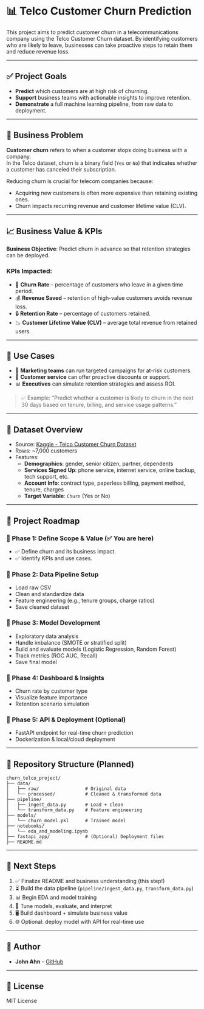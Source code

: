 # 📊 Telco Customer Churn Prediction

This project aims to predict customer churn in a telecommunications company using the Telco Customer Churn dataset. By identifying customers who are likely to leave, businesses can take proactive steps to retain them and reduce revenue loss.

---

## ✅ Project Goals

- **Predict** which customers are at high risk of churning.
- **Support** business teams with actionable insights to improve retention.
- **Demonstrate** a full machine learning pipeline, from raw data to deployment.

---

## 💼 Business Problem

**Customer churn** refers to when a customer stops doing business with a company.  
In the Telco dataset, churn is a binary field (`Yes` or `No`) that indicates whether a customer has canceled their subscription.

Reducing churn is crucial for telecom companies because:
- Acquiring new customers is often more expensive than retaining existing ones.
- Churn impacts recurring revenue and customer lifetime value (CLV).

---

## 📈 Business Value & KPIs

**Business Objective**: Predict churn in advance so that retention strategies can be deployed.

### KPIs Impacted:
- 🔁 **Churn Rate** – percentage of customers who leave in a given time period.
- 💰 **Revenue Saved** – retention of high-value customers avoids revenue loss.
- 🔒 **Retention Rate** – percentage of customers retained.
- 📉 **Customer Lifetime Value (CLV)** – average total revenue from retained users.

---

## 🔮 Use Cases

- 📢 **Marketing teams** can run targeted campaigns for at-risk customers.
- 🎁 **Customer service** can offer proactive discounts or support.
- 📊 **Executives** can simulate retention strategies and assess ROI.

> ✅ Example: “Predict whether a customer is likely to churn in the next 30 days based on tenure, billing, and service usage patterns.”

---

## 📂 Dataset Overview

- Source: [Kaggle - Telco Customer Churn Dataset](https://www.kaggle.com/datasets/blastchar/telco-customer-churn)
- Rows: ~7,000 customers
- Features:
  - **Demographics**: gender, senior citizen, partner, dependents
  - **Services Signed Up**: phone service, internet service, online backup, tech support, etc.
  - **Account Info**: contract type, paperless billing, payment method, tenure, charges
  - **Target Variable**: `Churn` (Yes or No)

---

## 🧱 Project Roadmap

### 🔹 Phase 1: Define Scope & Value (✅ You are here)

- ✅ Define churn and its business impact.
- ✅ Identify KPIs and use cases.

### 🔹 Phase 2: Data Pipeline Setup
- Load raw CSV
- Clean and standardize data
- Feature engineering (e.g., tenure groups, charge ratios)
- Save cleaned dataset

### 🔹 Phase 3: Model Development
- Exploratory data analysis
- Handle imbalance (SMOTE or stratified split)
- Build and evaluate models (Logistic Regression, Random Forest)
- Track metrics (ROC AUC, Recall)
- Save final model

### 🔹 Phase 4: Dashboard & Insights
- Churn rate by customer type
- Visualize feature importance
- Retention scenario simulation

### 🔹 Phase 5: API & Deployment (Optional)
- FastAPI endpoint for real-time churn prediction
- Dockerization & local/cloud deployment

---

## 📁 Repository Structure (Planned)

```
churn_telco_project/
├── data/
│   ├── raw/                 # Original data
│   └── processed/           # Cleaned & transformed data
├── pipeline/
│   ├── ingest_data.py       # Load + clean
│   └── transform_data.py    # Feature engineering
├── models/
│   └── churn_model.pkl      # Trained model
├── notebooks/
│   └── eda_and_modeling.ipynb
├── fastapi_app/             # (Optional) Deployment files
├── README.md
```

---

## 🚀 Next Steps

1. ✅ Finalize README and business understanding (this step!)
2. ⏳ Build the data pipeline (`pipeline/ingest_data.py`, `transform_data.py`)
3. 📊 Begin EDA and model training
4. 🧠 Tune models, evaluate, and interpret
5. 🖥️ Build dashboard + simulate business value
6. 🌐 Optional: deploy model with API for real-time use

---

## 📌 Author

- **John Ahn** – [GitHub](https://github.com/johnsahn2002)

---

## 📝 License

MIT License
